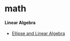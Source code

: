 # math

#### Linear Algebra
 - [Ellipse and Linear Algebra](https://www.math.washington.edu/~king/coursedir/m308a01/Projects/m308a01-pdf/brown.pdf)
